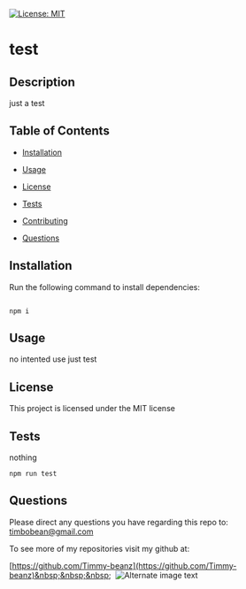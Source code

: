 
[![License: MIT](https://img.shields.io/badge/license-MIT-green.svg)](https://opensource.org/licenses/MIT)
 # test
 
 ## Description

 just a test

## Table of Contents

* [Installation](#installation)

* [Usage](#usage)

* [License](#license)

* [Tests](#tests)

* [Contributing](#contributing)

* [Questions](#questions)



## Installation

Run the following command to install dependencies:

``` 

npm i

```

## Usage 

no intented use just test 

## License

 This project is licensed under the MIT license

## Tests 

nothing

```
npm run test
```



## Questions

Please direct any questions you have regarding this repo to: 
[timbobean@gmail.com](mailto:timbobean@gmail.com) 

To see more of my repositories visit my github at: 

 [https://github.com/Timmy-beanz](https://github.com/Timmy-beanz)&nbsp;&nbsp;&nbsp;&nbsp;
![Alternate image text](https://cdn-icons-png.flaticon.com/64/25/25231.png)
